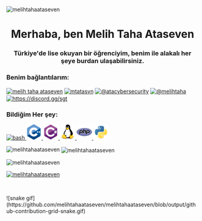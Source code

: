 <p align="left"> <img src="https://komarev.com/ghpvc/?username=melihtahaataseven&label=Profile%20views&color=0e75b6&style=flat" alt="melihtahaataseven" /> </p>

<h1 align="center">Merhaba, ben Melih Taha Ataseven</h1>
<h3 align="center">Türkiye'de lise okuyan bir öğrenciyim, benim ile alakalı her şeye burdan ulaşabilirsiniz.</h3>

<h3 align="left">Benim bağlantılarım:</h3>
<p align="left">
<a href="https://linkedin.com/in/melih taha ataseven" target="blank"><img align="center" src="https://raw.githubusercontent.com/rahuldkjain/github-profile-readme-generator/master/src/images/icons/Social/linked-in-alt.svg" alt="melih taha ataseven" height="30" width="40" /></a>
<a href="https://instagram.com/mtatasvn" target="blank"><img align="center" src="https://raw.githubusercontent.com/rahuldkjain/github-profile-readme-generator/master/src/images/icons/Social/instagram.svg" alt="mtatasvn" height="30" width="40" /></a>
<a href="https://www.youtube.com/c/@atacybersecurity" target="blank"><img align="center" src="https://raw.githubusercontent.com/rahuldkjain/github-profile-readme-generator/master/src/images/icons/Social/youtube.svg" alt="@atacybersecurity" height="30" width="40" /></a>
<a href="https://www.hackerrank.com/@melihtaha" target="blank"><img align="center" src="https://raw.githubusercontent.com/rahuldkjain/github-profile-readme-generator/master/src/images/icons/Social/hackerrank.svg" alt="@melihtaha" height="30" width="40" /></a>
<a href="https://discord.gg/https://discord.gg/sgt" target="blank"><img align="center" src="https://raw.githubusercontent.com/rahuldkjain/github-profile-readme-generator/master/src/images/icons/Social/discord.svg" alt="https://discord.gg/sgt" height="30" width="40" /></a>
</p>

<h3 align="left">Bildiğim Her şey:</h3>
<p align="left"> <a href="https://www.gnu.org/software/bash/" target="_blank" rel="noreferrer"> <img src="https://www.vectorlogo.zone/logos/gnu_bash/gnu_bash-icon.svg" alt="bash" width="40" height="40"/> </a> <a href="https://www.w3schools.com/cpp/" target="_blank" rel="noreferrer"> <img src="https://raw.githubusercontent.com/devicons/devicon/master/icons/cplusplus/cplusplus-original.svg" alt="cplusplus" width="40" height="40"/> </a> <a href="https://www.w3schools.com/cs/" target="_blank" rel="noreferrer"> <img src="https://raw.githubusercontent.com/devicons/devicon/master/icons/csharp/csharp-original.svg" alt="csharp" width="40" height="40"/> </a> <a href="https://www.linux.org/" target="_blank" rel="noreferrer"> <img src="https://raw.githubusercontent.com/devicons/devicon/master/icons/linux/linux-original.svg" alt="linux" width="40" height="40"/> </a> <a href="https://www.php.net" target="_blank" rel="noreferrer"> <img src="https://raw.githubusercontent.com/devicons/devicon/master/icons/php/php-original.svg" alt="php" width="40" height="40"/> </a> <a href="https://www.python.org" target="_blank" rel="noreferrer"> <img src="https://raw.githubusercontent.com/devicons/devicon/master/icons/python/python-original.svg" alt="python" width="40" height="40"/> </a> </p>

<p><img align="left" src="https://github-readme-stats.vercel.app/api/top-langs?username=melihtahaataseven&show_icons=true&locale=en&layout=compact" alt="melihtahaataseven" /></p>

<p>&nbsp;<img align="center" src="https://github-readme-stats.vercel.app/api?username=melihtahaataseven&show_icons=true&locale=en" alt="melihtahaataseven" /></p>

<p><img align="center" src="https://github-readme-streak-stats.herokuapp.com/?user=melihtahaataseven&" alt="melihtahaataseven" /></p>




<p align="left"> <a href="https://github.com/ryo-ma/github-profile-trophy"><img src="https://github-profile-trophy.vercel.app/?username=melihtahaataseven" alt="melihtahaataseven" /></a> </p>

<p align="left"> <a href="https://twitter.com/" target="blank"><img src="https://img.shields.io/twitter/follow/?logo=twitter&style=for-the-badge" alt="" /></a> </p>
![snake gif](https://github.com/melihtahaataseven/melihtahaataseven/blob/output/github-contribution-grid-snake.gif)

